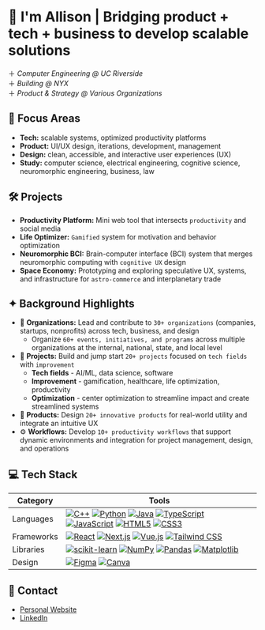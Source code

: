 # 🚀 I'm Allison | Bridging product + tech + business to develop scalable solutions
＋ *Computer Engineering @ UC Riverside*
<br>
＋ *Building @ NYX*
<br>
＋ *Product & Strategy @ Various Organizations*

## 🌱 Focus Areas
- **Tech:** scalable systems, optimized productivity platforms
- **Product:** UI/UX design, iterations, development, management
- **Design:** clean, accessible, and interactive user experiences (UX)
- **Study:** computer science, electrical engineering, cognitive science, neuromorphic engineering, business, law

## 🛠️ Projects
- **Productivity Platform:** Mini web tool that intersects `productivity` and social media
- **Life Optimizer:** `Gamified` system for motivation and behavior optimization
- **Neuromorphic BCI:** Brain-computer interface (BCI) system that merges neuromorphic computing with `cognitive UX` design
- **Space Economy:** Prototyping and exploring speculative UX, systems, and infrastructure for `astro-commerce` and interplanetary trade

## ✦ Background Highlights
- 🤝 **Organizations:** Lead and contribute to `30+ organizations` (companies, startups, nonprofits) across tech, business, and design
  - Organize `60+ events, initiatives, and programs` across multiple organizations at the internal, national, state, and local level
- 🚀 **Projects:** Build and jump start `20+ projects` focused on `tech fields` with `improvement`
  - **Tech fields** - AI/ML, data science, software
  - **Improvement** - gamification, healthcare, life optimization, productivity
  - **Optimization** - center optimization to streamline impact and create streamlined systems
- 🎨 **Products:** Design `20+ innovative products` for real-world utility and integrate an intuitive UX
- ⚙️ **Workflows:** Develop `10+ productivity workflows` that support dynamic environments and integration for project management, design, and operations

## 💻 Tech Stack
| Category             | Tools |
|----------------------|--------------------------------------------------------------------------------------------------------------------------------------------------------------------------------------------------------------------------|
| Languages            | [![C++](https://img.shields.io/badge/-C++-%2300599C.svg?style=flat-square&logo=c%2B%2B&logoColor=white)](https://isocpp.org/) [![Python](https://img.shields.io/badge/-Python-3670A0?style=flat-square&logo=python&logoColor=ffdd54)](https://www.python.org/) [![Java](https://img.shields.io/badge/-Java-%23ED8B00.svg?style=flat-square&logo=openjdk&logoColor=white)](https://www.java.com/) [![TypeScript](https://img.shields.io/badge/-TypeScript-%23007ACC.svg?style=flat-square&logo=typescript&logoColor=white)](https://www.typescriptlang.org/) [![JavaScript](https://img.shields.io/badge/-JavaScript-%23323330.svg?style=flat-square&logo=javascript&logoColor=%23F7DF1E)](https://developer.mozilla.org/en-US/docs/Web/JavaScript) [![HTML5](https://img.shields.io/badge/-HTML5-%23E34F26.svg?style=flat-square&logo=html5&logoColor=white)](https://developer.mozilla.org/en-US/docs/Web/HTML) [![CSS3](https://img.shields.io/badge/-CSS3-%231572B6.svg?style=flat-square&logo=css3&logoColor=white)](https://developer.mozilla.org/en-US/docs/Web/CSS) |
| Frameworks           | [![React](https://img.shields.io/badge/-React-%2320232a.svg?style=flat-square&logo=react&logoColor=%2361DAFB)](https://reactjs.org/) [![Next.js](https://img.shields.io/badge/-Next.js-000000?style=flat-square&logo=nextdotjs&logoColor=white)](https://nextjs.org/) [![Vue.js](https://img.shields.io/badge/-Vue.js-%2335495e.svg?style=flat-square&logo=vuedotjs&logoColor=%234FC08D)](https://vuejs.org/) [![Tailwind CSS](https://img.shields.io/badge/-Tailwind_CSS-%2338B2AC.svg?style=flat-square&logo=tailwind-css&logoColor=white)](https://tailwindcss.com/) |
| Libraries            | [![scikit-learn](https://img.shields.io/badge/-scikit--learn-F7931E?style=flat-square&logo=scikit-learn&logoColor=white)](https://scikit-learn.org/) [![NumPy](https://img.shields.io/badge/-NumPy-013243?style=flat-square&logo=numpy&logoColor=white)](https://numpy.org/) [![Pandas](https://img.shields.io/badge/-Pandas-150458?style=flat-square&logo=pandas&logoColor=white)](https://pandas.pydata.org/) [![Matplotlib](https://img.shields.io/badge/-Matplotlib-11557c?style=flat-square&logo=matplotlib&logoColor=white&labelColor=11557c)](https://matplotlib.org/) |
| Design               | [![Figma](https://img.shields.io/badge/-Figma-%23F24E1E.svg?style=flat-square&logo=figma&logoColor=white)](https://figma.com/) [![Canva](https://img.shields.io/badge/-Canva-%2300C4CC.svg?style=flat-square&logo=Canva&logoColor=white)](https://canva.com/)

## 🍵 Contact
- [Personal Website](https://www.allisonpham.dev/)
- [LinkedIn](https://www.linkedin.com/in/allisonpham7)